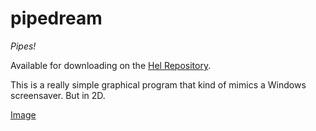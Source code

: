 # pipedream
*Pipes!*

Available for downloading on the [Hel Repository](https://hel.fomalhaut.me/#packages/pipedream).

This is a really simple graphical program that kind of mimics a Windows screensaver. But in 2D.

[Image](https://i.imgur.com/OTvZmv3.png)
